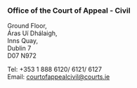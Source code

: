 ###  Office of the Court of Appeal - Civil

Ground Floor,  
Áras Uí Dhálaigh,  
Inns Quay,  
Dublin 7  
D07 N972  
  
Tel: +353 1 888 6120/ 6121/ 6127  
Email: courtofappealcivil@courts.ie
